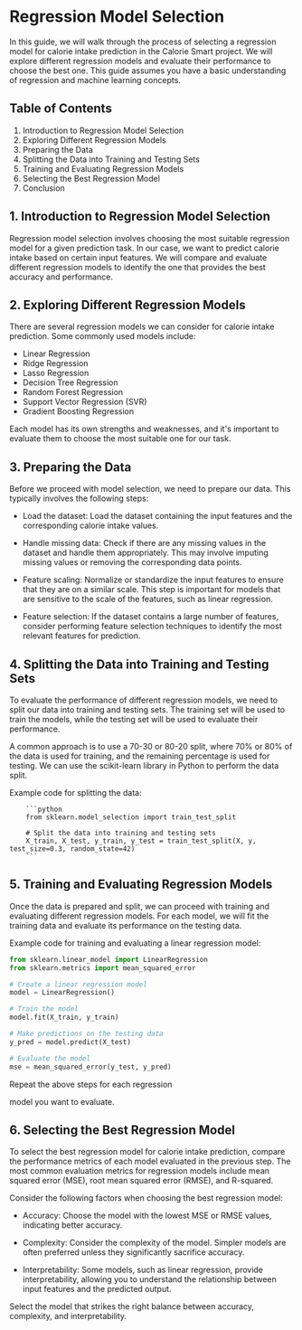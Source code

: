 # Regression Model Selection

In this guide, we will walk through the process of selecting a regression model for calorie intake prediction in the Calorie Smart project. We will explore different regression models and evaluate their performance to choose the best one. This guide assumes you have a basic understanding of regression and machine learning concepts.

## Table of Contents
1. Introduction to Regression Model Selection
2. Exploring Different Regression Models
3. Preparing the Data
4. Splitting the Data into Training and Testing Sets
5. Training and Evaluating Regression Models
6. Selecting the Best Regression Model
7. Conclusion

## 1. Introduction to Regression Model Selection

Regression model selection involves choosing the most suitable regression model for a given prediction task. In our case, we want to predict calorie intake based on certain input features. We will compare and evaluate different regression models to identify the one that provides the best accuracy and performance.

## 2. Exploring Different Regression Models

There are several regression models we can consider for calorie intake prediction. Some commonly used models include:

- Linear Regression
- Ridge Regression
- Lasso Regression
- Decision Tree Regression
- Random Forest Regression
- Support Vector Regression (SVR)
- Gradient Boosting Regression

Each model has its own strengths and weaknesses, and it's important to evaluate them to choose the most suitable one for our task.

## 3. Preparing the Data

Before we proceed with model selection, we need to prepare our data. This typically involves the following steps:

- Load the dataset: Load the dataset containing the input features and the corresponding calorie intake values.

- Handle missing data: Check if there are any missing values in the dataset and handle them appropriately. This may involve imputing missing values or removing the corresponding data points.

- Feature scaling: Normalize or standardize the input features to ensure that they are on a similar scale. This step is important for models that are sensitive to the scale of the features, such as linear regression.

- Feature selection: If the dataset contains a large number of features, consider performing feature selection techniques to identify the most relevant features for prediction.

## 4. Splitting the Data into Training and Testing Sets

To evaluate the performance of different regression models, we need to split our data into training and testing sets. The training set will be used to train the models, while the testing set will be used to evaluate their performance.

A common approach is to use a 70-30 or 80-20 split, where 70% or 80% of the data is used for training, and the remaining percentage is used for testing. We can use the scikit-learn library in Python to perform the data split.

Example code for splitting the data:

        ```python
        from sklearn.model_selection import train_test_split
        
        # Split the data into training and testing sets
        X_train, X_test, y_train, y_test = train_test_split(X, y, test_size=0.3, random_state=42)
        ```

## 5. Training and Evaluating Regression Models

Once the data is prepared and split, we can proceed with training and evaluating different regression models. For each model, we will fit the training data and evaluate its performance on the testing data.

Example code for training and evaluating a linear regression model:

```python
from sklearn.linear_model import LinearRegression
from sklearn.metrics import mean_squared_error

# Create a linear regression model
model = LinearRegression()

# Train the model
model.fit(X_train, y_train)

# Make predictions on the testing data
y_pred = model.predict(X_test)

# Evaluate the model
mse = mean_squared_error(y_test, y_pred)
```

Repeat the above steps for each regression

model you want to evaluate.

## 6. Selecting the Best Regression Model

To select the best regression model for calorie intake prediction, compare the performance metrics of each model evaluated in the previous step. The most common evaluation metrics for regression models include mean squared error (MSE), root mean squared error (RMSE), and R-squared.

Consider the following factors when choosing the best regression model:

- Accuracy: Choose the model with the lowest MSE or RMSE values, indicating better accuracy.

- Complexity: Consider the complexity of the model. Simpler models are often preferred unless they significantly sacrifice accuracy.

- Interpretability: Some models, such as linear regression, provide interpretability, allowing you to understand the relationship between input features and the predicted output.

Select the model that strikes the right balance between accuracy, complexity, and interpretability.

